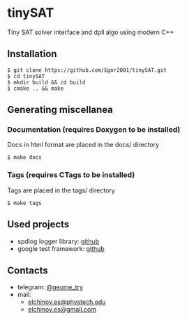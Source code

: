 # tinySAT
Tiny SAT solver interface and dpll algo using modern C++

## Installation
```console
$ git clone https://github.com/Egor2001/tinySAT.git
$ cd tinySAT
$ mkdir build && cd build
$ cmake .. && make
```

## Generating miscellanea

### Documentation (requires Doxygen to be installed)
Docs in html format are placed in the docs/ directory
```console
$ make docs
```

### Tags (requires CTags to be installed)
Tags are placed in the tags/ directory
```console
$ make tags
```

## Used projects

- spdlog logger library: [github](https://github.com/gabime/spdlog)
- google test framework: [github](https://github.com/google/googletest)

## Contacts
- telegram: [@geome\_try](https://t.me/geome_try)
- mail:
  - elchinov.es@phystech.edu
  - elchinov.es@gmail.com
